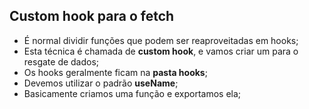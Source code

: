 ## Custom hook para o fetch

- É normal dividir funções que podem ser reaproveitadas em hooks;
- Esta técnica é chamada de **custom hook**, e vamos criar um para o resgate de dados;
- Os hooks geralmente ficam na **pasta hooks**;
- Devemos utilizar o padrão **useName**;
- Basicamente criamos uma função e exportamos ela;